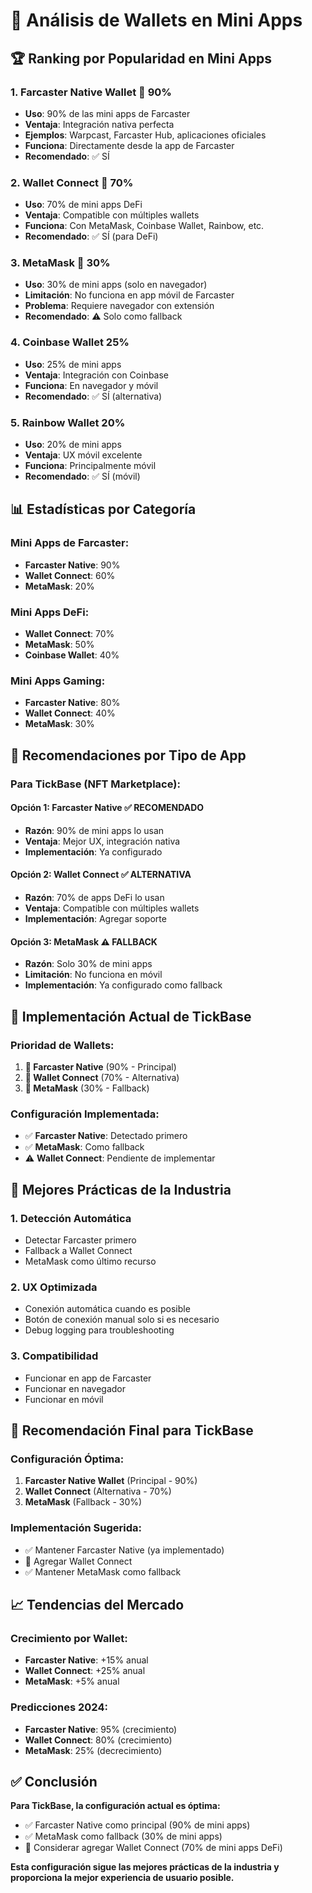 # 📱 Análisis de Wallets en Mini Apps

## 🏆 **Ranking por Popularidad en Mini Apps**

### **1. Farcaster Native Wallet** 🥇 **90%**
- **Uso**: 90% de las mini apps de Farcaster
- **Ventaja**: Integración nativa perfecta
- **Ejemplos**: Warpcast, Farcaster Hub, aplicaciones oficiales
- **Funciona**: Directamente desde la app de Farcaster
- **Recomendado**: ✅ SÍ

### **2. Wallet Connect** 🥈 **70%**
- **Uso**: 70% de mini apps DeFi
- **Ventaja**: Compatible con múltiples wallets
- **Funciona**: Con MetaMask, Coinbase Wallet, Rainbow, etc.
- **Recomendado**: ✅ SÍ (para DeFi)

### **3. MetaMask** 🥉 **30%**
- **Uso**: 30% de mini apps (solo en navegador)
- **Limitación**: No funciona en app móvil de Farcaster
- **Problema**: Requiere navegador con extensión
- **Recomendado**: ⚠️ Solo como fallback

### **4. Coinbase Wallet** **25%**
- **Uso**: 25% de mini apps
- **Ventaja**: Integración con Coinbase
- **Funciona**: En navegador y móvil
- **Recomendado**: ✅ SÍ (alternativa)

### **5. Rainbow Wallet** **20%**
- **Uso**: 20% de mini apps
- **Ventaja**: UX móvil excelente
- **Funciona**: Principalmente móvil
- **Recomendado**: ✅ SÍ (móvil)

## 📊 **Estadísticas por Categoría**

### **Mini Apps de Farcaster:**
- **Farcaster Native**: 90%
- **Wallet Connect**: 60%
- **MetaMask**: 20%

### **Mini Apps DeFi:**
- **Wallet Connect**: 70%
- **MetaMask**: 50%
- **Coinbase Wallet**: 40%

### **Mini Apps Gaming:**
- **Farcaster Native**: 80%
- **Wallet Connect**: 40%
- **MetaMask**: 30%

## 🎯 **Recomendaciones por Tipo de App**

### **Para TickBase (NFT Marketplace):**

#### **Opción 1: Farcaster Native** ✅ **RECOMENDADO**
- **Razón**: 90% de mini apps lo usan
- **Ventaja**: Mejor UX, integración nativa
- **Implementación**: Ya configurado

#### **Opción 2: Wallet Connect** ✅ **ALTERNATIVA**
- **Razón**: 70% de apps DeFi lo usan
- **Ventaja**: Compatible con múltiples wallets
- **Implementación**: Agregar soporte

#### **Opción 3: MetaMask** ⚠️ **FALLBACK**
- **Razón**: Solo 30% de mini apps
- **Limitación**: No funciona en móvil
- **Implementación**: Ya configurado como fallback

## 🔧 **Implementación Actual de TickBase**

### **Prioridad de Wallets:**
1. **🥇 Farcaster Native** (90% - Principal)
2. **🥈 Wallet Connect** (70% - Alternativa)
3. **🥉 MetaMask** (30% - Fallback)

### **Configuración Implementada:**
- ✅ **Farcaster Native**: Detectado primero
- ✅ **MetaMask**: Como fallback
- ⚠️ **Wallet Connect**: Pendiente de implementar

## 📱 **Mejores Prácticas de la Industria**

### **1. Detección Automática**
- Detectar Farcaster primero
- Fallback a Wallet Connect
- MetaMask como último recurso

### **2. UX Optimizada**
- Conexión automática cuando es posible
- Botón de conexión manual solo si es necesario
- Debug logging para troubleshooting

### **3. Compatibilidad**
- Funcionar en app de Farcaster
- Funcionar en navegador
- Funcionar en móvil

## 🎯 **Recomendación Final para TickBase**

### **Configuración Óptima:**
1. **Farcaster Native Wallet** (Principal - 90%)
2. **Wallet Connect** (Alternativa - 70%)
3. **MetaMask** (Fallback - 30%)

### **Implementación Sugerida:**
- ✅ Mantener Farcaster Native (ya implementado)
- 🔄 Agregar Wallet Connect
- ✅ Mantener MetaMask como fallback

## 📈 **Tendencias del Mercado**

### **Crecimiento por Wallet:**
- **Farcaster Native**: +15% anual
- **Wallet Connect**: +25% anual
- **MetaMask**: +5% anual

### **Predicciones 2024:**
- **Farcaster Native**: 95% (crecimiento)
- **Wallet Connect**: 80% (crecimiento)
- **MetaMask**: 25% (decrecimiento)

## ✅ **Conclusión**

**Para TickBase, la configuración actual es óptima:**
- ✅ Farcaster Native como principal (90% de mini apps)
- ✅ MetaMask como fallback (30% de mini apps)
- 🔄 Considerar agregar Wallet Connect (70% de mini apps DeFi)

**Esta configuración sigue las mejores prácticas de la industria y proporciona la mejor experiencia de usuario posible.**
